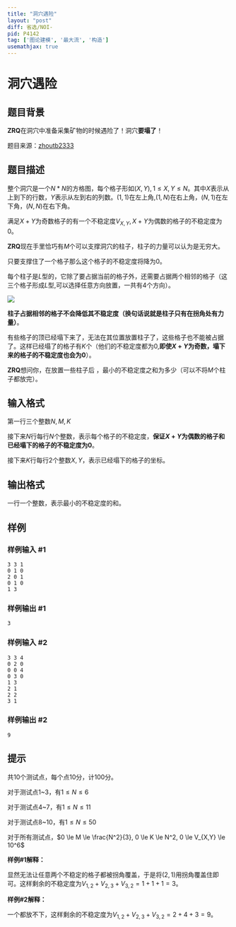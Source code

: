 ```yaml
---
title: "洞穴遇险"
layout: "post"
diff: 省选/NOI-
pid: P4142
tag: ['图论建模', '最大流', '构造']
usemathjax: true
---
```


# 洞穴遇险
## 题目背景

**ZRQ**在洞穴中准备采集矿物的时候遇险了！洞穴**要塌了**！

题目来源：[zhoutb2333](https://www.luogu.org/space/show?uid=31564)

## 题目描述

整个洞穴是一个$N*N$的方格图，每个格子形如$(X,Y),1 \le X,Y \le N$。其中$X$表示从上到下的行数，$Y$表示从左到右的列数。$(1,1)$在左上角,$(1,N)$在右上角，$(N,1)$在左下角，$(N,N)$在右下角。


满足$X+Y$为奇数格子的有一个不稳定度$V_{X,Y},X+Y$为偶数的格子的不稳定度为$0$。


**ZRQ**现在手里恰巧有$M$个可以支撑洞穴的柱子，柱子的力量可以认为是无穷大。


只要支撑住了一个格子那么这个格子的不稳定度将降为$0$。


每个柱子是$L$型的，它除了要占据当前的格子外，还需要占据两个相邻的格子（这三个格子形成$L$型,可以选择任意方向放置，一共有$4$个方向）。



 ![](https://cdn.luogu.com.cn/upload/pic/13049.png) 

**柱子占据相邻的格子不会降低其不稳定度（换句话说就是柱子只有在拐角处有力量）**。


有些格子的顶已经塌下来了，无法在其位置放置柱子了，这些格子也不能被占据了。这样已经塌了的格子有$K$个（他们的不稳定度都为$0$,**即使$X+Y$为奇数，塌下来的格子的不稳定度也会为$0$**）。


**ZRQ**想问你，在放置一些柱子后 ，最小的不稳定度之和为多少（可以不将$M$个柱子都放完）。

## 输入格式

第一行三个整数$N,M,K$


接下来$N$行每行$N$个整数，表示每个格子的不稳定度，**保证$X+Y$为偶数的格子和已经塌下的格子的不稳定度为$0$**。


接下来$K$行每行$2$个整数$X,Y$，表示已经塌下的格子的坐标。

## 输出格式

一行一个整数，表示最小的不稳定度的和。

## 样例

### 样例输入 #1
```
3 3 1
0 1 0
2 0 1
0 1 0
1 3
```
### 样例输出 #1
```
3
```
### 样例输入 #2
```
3 3 4
0 2 0
0 0 4
0 3 0
1 3
2 1
2 2
3 1
```
### 样例输出 #2
```
9
```
## 提示

共$10$个测试点，每个点$10$分，计$100$分。


对于测试点$1$~$3$，有$1 \le N \le 6$


对于测试点$4$~$7$，有$1 \le N \le 11$


对于测试点$8$~$10$，有$1 \le N \le 50$


对于所有测试点，$0 \le M \le \frac{N^2}{3}, 0 \le K \le N^2, 0 \le V_{X,Y} \le 10^6$


**样例#1解释：**

显然无法让任意两个不稳定的格子都被拐角覆盖，于是将$(2,1)$用拐角覆盖住即可。这样剩余的不稳定度为$V_{1,2}+V_{2,3}+V_{3,2}=1+1+1=3$。

**样例#2解释：**

一个都放不下，这样剩余的不稳定度为$V_{1,2}+V_{2,3}+V_{3,2}=2+4+3=9$。

